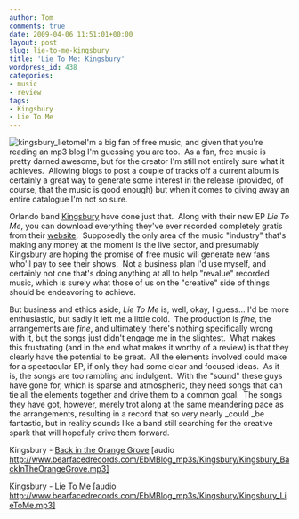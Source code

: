 ```yaml
---
author: Tom
comments: true
date: 2009-04-06 11:51:01+00:00
layout: post
slug: lie-to-me-kingsbury
title: 'Lie To Me: Kingsbury'
wordpress_id: 438
categories:
- music
- review
tags:
- Kingsbury
- Lie To Me
---
```


![kingsbury_lietome](http://eatenbymonsters.files.wordpress.com/2009/04/kingsbury_lietome.jpg?w=300)I'm a big fan of free music, and given that you're reading an mp3 blog I'm guessing you are too.  As a fan, free music is pretty darned awesome, but for the creator I'm still not entirely sure what it achieves.  Allowing blogs to post a couple of tracks off a current album is certainly a great way to generate some interest in the release (provided, of course, that the music is good enough) but when it comes to giving away an entire catalogue I'm not so sure.

Orlando band [Kingsbury](http://www.kingsburymusic.net) have done just that.  Along with their new EP _Lie To Me_, you can download everything they've ever recorded completely gratis from their [website](http://www.kingsburymusic.net/audio/released_audio.html).  Supposedly the only area of the music "industry" that's making any money at the moment is the live sector, and presumably Kingsbury are hoping the promise of free music will generate new fans who'll pay to see their shows.  Not a business plan I'd use myself, and certainly not one that's doing anything at all to help "revalue" recorded music, which is surely what those of us on the "creative" side of things should be endeavoring to achieve.

But business and ethics aside, _Lie To Me_ is, well, okay, I guess... I'd be more enthusiastic, but sadly it left me a little cold.  The production is _fine_, the arrangements are _fine_, and ultimately there's nothing specifically wrong with it, but the songs just didn't engage me in the slightest.  What makes this frustrating (and in the end what makes it worthy of a review) is that they clearly have the potential to be great.  All the elements involved could make for a spectacular EP, if only they had some clear and focused ideas.  As it is, the songs are too rambling and indulgent.  With the "sound" these guys have gone for, which is sparse and atmospheric, they need songs that can tie all the elements together and drive them to a common goal.  The songs they have got, however, merely trot along at the same meandering pace as the arrangements, resulting in a record that so very nearly _could _be fantastic, but in reality sounds like a band still searching for the creative spark that will hopefuly drive them forward.

Kingsbury - [Back in the Orange Grove](http://www.bearfacedrecords.com/EbMBlog_mp3s/Kingsbury/Kingsbury_BackInTheOrangeGrove.mp3) [audio http://www.bearfacedrecords.com/EbMBlog_mp3s/Kingsbury/Kingsbury_BackInTheOrangeGrove.mp3]

Kingsbury - [Lie To Me](http://www.bearfacedrecords.com/EbMBlog_mp3s/Kingsbury/Kingsbury_LieToMe.mp3) [audio http://www.bearfacedrecords.com/EbMBlog_mp3s/Kingsbury/Kingsbury_LieToMe.mp3]
